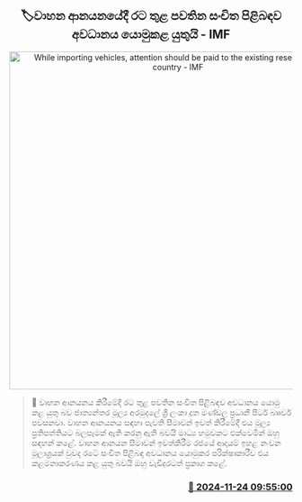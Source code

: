 <p align='center'><b><h2 align='center' title='While importing vehicles, attention should be paid to the existing reserves in the country - IMF'>🏷වාහන ආනයනයේදී රට තුළ පවතින සංචිත පිළිබඳව අවධානය යොමුකළ යුතුයි - IMF</h2></b></p>
<p align='center'><img src='https://helakuru.sgp1.cdn.digitaloceanspaces.com/esana/images/lib/vehichle[1].jpg' width='600' alt='While importing vehicles, attention should be paid to the existing reserves in the country - IMF'></p>

>📝 වාහන ආනයනය කිරීමේදී රට තුළ පවතින සංචිත පිළිබඳව අවධානය යොමු කළ යුතු බව ජාත්‍යන්තර මූල්‍ය අරමුදලේ ශ්‍රී ලංකා දූත මණ්ඩල ප්‍රධානී පීටර් බෘෘවර් පවසනවා.
වාහන ආනයනය සඳහා පැවති සීමාවන් ඉවත් කිරීමේදී එය මූල්‍ය ප්‍රතිපත්තියට බලපෑමක් ඇති කරනු ඇති බවයි මාධ්‍ය හමුවකට එක්වෙමින් ඔහු සඳහන් කළේ.
වාහන ආනයන සීමාවන් ඉවත්කිරීම රජයේ ආදායම් ඉහළ නංවන මූලාශ්‍රයක් වුවද රටේ සංචිත පිළිබඳ අවධානය යොමුකර පරික්ෂාකාරීව එය කළමනාකරණය කළ යුතු බවයි ඔහු වැඩිදුරටත් ප්‍රකාශ කළේ. 


<h3 align='right'><a href='https://www.helakuru.lk/esana/p/105391/'>📅 2024-11-24 09:55:00</a></h3>
